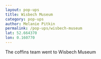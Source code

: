 ```yaml
---
layout: pop-ups
title: Wisbech Museum
category: pop-ups
author: Melanie Pitkin
permalink: /pop-ups/wisbech-museum
lat: 52.664370
lon: 0.160770
---
```


The coffins team went to Wisbech Museum
